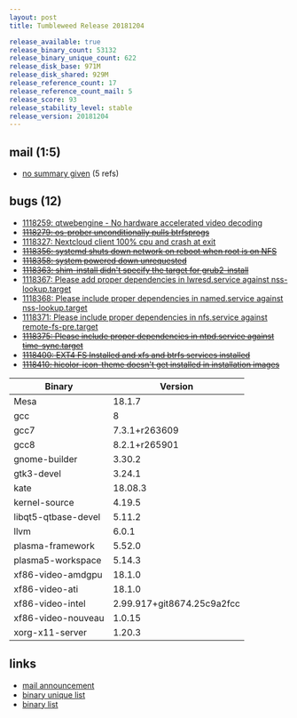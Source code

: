 ```yaml
---
layout: post
title: Tumbleweed Release 20181204

release_available: true
release_binary_count: 53132
release_binary_unique_count: 622
release_disk_base: 971M
release_disk_shared: 929M
release_reference_count: 17
release_reference_count_mail: 5
release_score: 93
release_stability_level: stable
release_version: 20181204
---
```


## mail (1:5)

- [no summary given](https://lists.opensuse.org/opensuse-factory/2019-01/msg00026.html) (5 refs)

## bugs (12)

<!--more-->

- [1118259: qtwebengine - No hardware accelerated video decoding](https://bugzilla.opensuse.org/show_bug.cgi?id=1118259)
- ~~[1118279: os-prober unconditionally pulls btrfsprogs](https://bugzilla.opensuse.org/show_bug.cgi?id=1118279)~~
- [1118327: Nextcloud client 100% cpu and crash at exit](https://bugzilla.opensuse.org/show_bug.cgi?id=1118327)
- ~~[1118356: systemd shuts down network on reboot when root is on NFS](https://bugzilla.opensuse.org/show_bug.cgi?id=1118356)~~
- ~~[1118358: system powered down unrequested](https://bugzilla.opensuse.org/show_bug.cgi?id=1118358)~~
- ~~[1118363: shim-install didn't specify the target for grub2-install](https://bugzilla.opensuse.org/show_bug.cgi?id=1118363)~~
- [1118367: Please add proper dependencies in lwresd.service against nss-lookup.target](https://bugzilla.opensuse.org/show_bug.cgi?id=1118367)
- [1118368: Please include proper dependencies in named.service against nss-lookup.target](https://bugzilla.opensuse.org/show_bug.cgi?id=1118368)
- [1118371: Please include proper dependencies in nfs.service against remote-fs-pre.target](https://bugzilla.opensuse.org/show_bug.cgi?id=1118371)
- ~~[1118375: Please include proper dependencies in ntpd.service against time-sync.target](https://bugzilla.opensuse.org/show_bug.cgi?id=1118375)~~
- ~~[1118400: EXT4 FS Installed and xfs and btrfs services installed](https://bugzilla.opensuse.org/show_bug.cgi?id=1118400)~~
- ~~[1118410: hicolor-icon-theme doesn't get installed in installation images](https://bugzilla.opensuse.org/show_bug.cgi?id=1118410)~~

Binary | Version
--- | ---
Mesa | 18.1.7
gcc | 8
gcc7 | 7.3.1+r263609
gcc8 | 8.2.1+r265901
gnome-builder | 3.30.2
gtk3-devel | 3.24.1
kate | 18.08.3
kernel-source | 4.19.5
libqt5-qtbase-devel | 5.11.2
llvm | 6.0.1
plasma-framework | 5.52.0
plasma5-workspace | 5.14.3
xf86-video-amdgpu | 18.1.0
xf86-video-ati | 18.1.0
xf86-video-intel | 2.99.917+git8674.25c9a2fcc
xf86-video-nouveau | 1.0.15
xorg-x11-server | 1.20.3

## links

- [mail announcement](https://lists.opensuse.org/opensuse-factory/2018-12/msg00043.html)
- [binary unique list](http://download.tumbleweed.boombatower.com/20181204/rpm.unique.list)
- [binary list](http://download.tumbleweed.boombatower.com/20181204/rpm.list)
